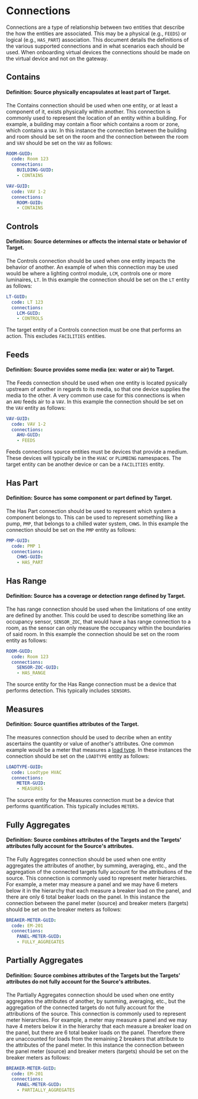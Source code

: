 # Connections

Connections are a type of relationship between two entities that describe
the how the entities are associated. This may be a physical (e.g., `FEEDS`)
or logical (e.g., `HAS_PART`) association. This document details the definitions
of the various supported connections and in what scenarios each should be used.
When onboarding virtual devices the connections should be made on the virtual
device and not on the gateway.

## Contains

#### Definition: Source physically encapsulates at least part of Target.

The Contains connection should be used when one entity, or at least a component of it,
exists physically within another. This connection is commonly used to represent the
location of an entity within a building. For example, a building may contain a floor
which contains a room or zone, which contains a `VAV`. In this instance the connection
between the building and room should be set on the room and the connection between the
room and `VAV` should be set on the `VAV` as follows:

``` yaml
ROOM-GUID:
  code: Room 123
  connections:
    BUILDING-GUID:
    - CONTAINS
```
``` yaml
VAV-GUID:
  code: VAV 1-2
  connections:
    ROOM-GUID:
    - CONTAINS
```

## Controls

#### Definition: Source determines or affects the internal state or behavior of Target.

The Controls connection should be used when one entity impacts the behavior of another.
An example of when this connection may be used would be where a lighting control
module, `LCM`, controls one or more luminaires, `LT`. In this example the connection should
be set on the `LT` entity as follows:

``` yaml
LT-GUID:
  code: LT 123
  connections:
    LCM-GUID:
    - CONTROLS
```

The target entity of a Controls connection must be one that performs an action. This
excludes `FACILITIES` entities.

## Feeds

#### Definition: Source provides some media (ex: water or air) to Target.

The Feeds connection should be used when one entity is located pysically upstream of
another in regards to its media, so that one device supplies the media to the other.
A very common use case for this connections is when an `AHU` feeds air to a `VAV`.
In this example the connection should be set on the `VAV` entity as follows:

``` yaml
VAV-GUID:
  code: VAV 1-2
  connections:
    AHU-GUID:
    - FEEDS
```

Feeds connections source entities must be devices that provide a medium. These devices
will typically be in the `HVAC` or `PLUMBING` namespaces. The target entity can be
another device or can be a `FACILITIES` entity.

## Has Part

#### Definition: Source has some component or part defined by Target.

The Has Part connection should be used to represent which system a component belongs to.
This can be used to represent something like a pump, `PMP`, that belongs to a chilled
water system, `CHWS`. In this example the connection should be set on the `PMP` entity as follows:

``` yaml
PMP-GUID:
  code: PMP 1
  connections:
    CHWS-GUID:
    - HAS_PART
```

## Has Range

#### Definition: Source has a coverage or detection range defined by Target.

The has range connection should be used when the limitations of one entity are defined by another.
This could be used to describe something like an occupancy sensor, `SENSOR_ZOC`, that would have
a has range connection to a room, as the sensor can only measure the occupancy within the
boundaries of said room. In this example the connection should be set on the room entity as follows:

``` yaml
ROOM-GUID:
  code: Room 123
  connections:
    SENSOR-ZOC-GUID:
    - HAS_RANGE
```

The source entity for the Has Range connection must be a device that performs detection.
This typically includes `SENSORS`.

## Measures

#### Definition: Source quantifies attributes of the Target.

The measures connection should be used to decribe when an entity ascertains the
quantity or value of another's attributes. One common example would be a meter that measures a
[load type](https://github.com/google/digitalbuildings/blob/master/ontology/yaml/resources/METERS/entity_types/LOADTYPES.yaml).
In these instances the connection should be set on the `LOADTYPE` entity as follows:

``` yaml
LOADTYPE-GUID:
  code: Loadtype HVAC
  connections:
    METER-GUID:
    - MEASURES
```

The source entity for the Measures connection must be a device that performs quantification.
This typically includes `METERS`.

## Fully Aggregates

#### Definition: Source combines attributes of the Targets and the Targets' attributes fully account for the Source's attributes.

The Fully Aggregates connection should be used when one entity aggregates the attributes of another,
by summing, averaging, etc., and the aggregation of the connected targets fully account for the
attributions of the source. This connection is commonly used to represent meter hierarchies.
For example, a meter may measure a panel and we may have 6 meters below it in the hierarchy that each
measure a breaker load on the panel, and there are only 6 total beaker loads on the panel.
In this instance the connection between the panel meter (source) and breaker meters (targets)
should be set on the breaker meters as follows:

``` yaml
BREAKER-METER-GUID:
  code: EM-201
  connections:
    PANEL-METER-GUID:
    - FULLY_AGGREGATES
```

## Partially Aggregates

#### Definition: Source combines attributes of the Targets but the Targets' attributes do not fully account for the Source's attributes.

The Partially Aggregates connection should be used when one entity aggregates the attributes of another,
by summing, averaging, etc., but the aggregation of the connected targets do not fully account for the
attributions of the source. This connection is commonly used to represent meter hierarchies.
For example, a meter may measure a panel and we may have 4 meters below it in the hierarchy that each
measure a breaker load on the panel, but there are 6 total beaker loads on the panel. Therefore
there are unaccounted for loads from the remaining 2 breakers that attribute to the attributes of
the panel meter. In this instance the connection between the panel meter (source) and breaker
meters (targets) should be set on the breaker meters as follows:

``` yaml
BREAKER-METER-GUID:
  code: EM-201
  connections:
    PANEL-METER-GUID:
    - PARTIALLY_AGGREGATES
```
